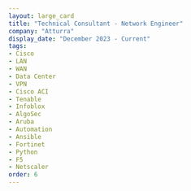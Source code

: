 ```yaml
---
layout: large_card
title: "Technical Consultant - Network Engineer"
company: "Atturra"
display_date: "December 2023 - Current"
tags:
- Cisco
- LAN
- WAN
- Data Center
- VPN
- Cisco ACI
- Tenable
- Infoblox
- AlgoSec
- Aruba
- Automation
- Ansible
- Fortinet
- Python
- F5
- Netscaler
order: 6
---
```


